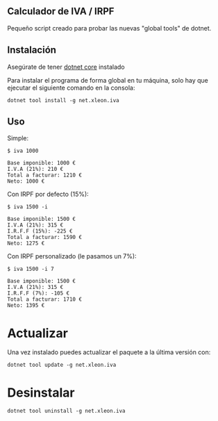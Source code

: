 Calculador de IVA / IRPF
---

Pequeño script creado para probar las nuevas "global tools" de dotnet.

## Instalación

Asegúrate de tener [dotnet core](https://dotnet.microsoft.com/download) instalado

Para instalar el programa de forma global en tu máquina, solo hay que ejecutar el siguiente comando en la consola:
   
 ```console
 dotnet tool install -g net.xleon.iva
 ```  

## Uso

Simple:

```console
$ iva 1000

Base imponible: 1000 €
I.V.A (21%): 210 €
Total a facturar: 1210 €
Neto: 1000 €
```

Con IRPF por defecto (15%):

```console
$ iva 1500 -i

Base imponible: 1500 €
I.V.A (21%): 315 €
I.R.F.F (15%): -225 €
Total a facturar: 1590 €
Neto: 1275 €
```

Con IRPF personalizado (le pasamos un 7%):

```console
$ iva 1500 -i 7

Base imponible: 1500 €
I.V.A (21%): 315 €
I.R.F.F (7%): -105 €
Total a facturar: 1710 €
Neto: 1395 €
```

# Actualizar

Una vez instalado puedes actualizar el paquete a la última versión con:

```console
dotnet tool update -g net.xleon.iva
```

# Desinstalar

```console
dotnet tool uninstall -g net.xleon.iva
```
